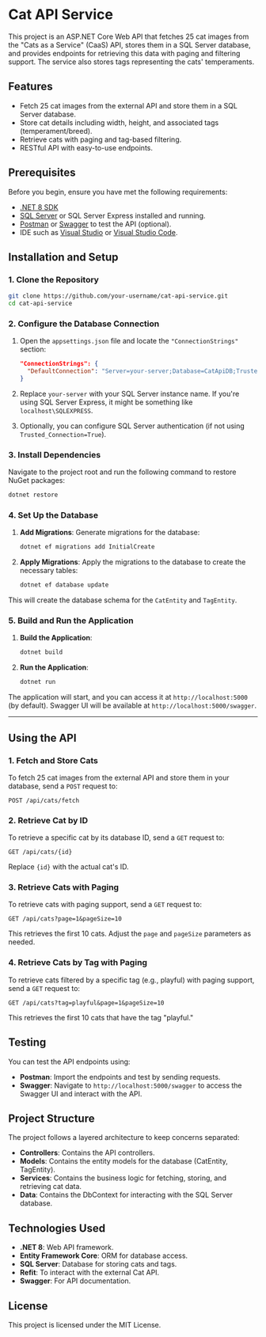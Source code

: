 
# **Cat API Service**

This project is an ASP.NET Core Web API that fetches 25 cat images from the "Cats as a Service" (CaaS) API, stores them in a SQL Server database, and provides endpoints for retrieving this data with paging and filtering support. The service also stores tags representing the cats' temperaments.

## **Features**
- Fetch 25 cat images from the external API and store them in a SQL Server database.
- Store cat details including width, height, and associated tags (temperament/breed).
- Retrieve cats with paging and tag-based filtering.
- RESTful API with easy-to-use endpoints.

## **Prerequisites**

Before you begin, ensure you have met the following requirements:

- [.NET 8 SDK](https://dotnet.microsoft.com/download/dotnet/8.0)
- [SQL Server](https://www.microsoft.com/en-us/sql-server/sql-server-downloads) or SQL Server Express installed and running.
- [Postman](https://www.postman.com/) or [Swagger](https://swagger.io/) to test the API (optional).
- IDE such as [Visual Studio](https://visualstudio.microsoft.com/) or [Visual Studio Code](https://code.visualstudio.com/).

## **Installation and Setup**

### **1. Clone the Repository**

```bash
git clone https://github.com/your-username/cat-api-service.git
cd cat-api-service
```

### **2. Configure the Database Connection**

1. Open the `appsettings.json` file and locate the `"ConnectionStrings"` section:
    ```json
    "ConnectionStrings": {
      "DefaultConnection": "Server=your-server;Database=CatApiDB;Trusted_Connection=True;MultipleActiveResultSets=true"
    }
    ```

2. Replace `your-server` with your SQL Server instance name. If you're using SQL Server Express, it might be something like `localhost\SQLEXPRESS`.

3. Optionally, you can configure SQL Server authentication (if not using `Trusted_Connection=True`).

### **3. Install Dependencies**

Navigate to the project root and run the following command to restore NuGet packages:
```bash
dotnet restore
```

### **4. Set Up the Database**

1. **Add Migrations**: 
   Generate migrations for the database:
   ```bash
   dotnet ef migrations add InitialCreate
   ```

2. **Apply Migrations**: 
   Apply the migrations to the database to create the necessary tables:
   ```bash
   dotnet ef database update
   ```

This will create the database schema for the `CatEntity` and `TagEntity`.

### **5. Build and Run the Application**

1. **Build the Application**:
   ```bash
   dotnet build
   ```

2. **Run the Application**:
   ```bash
   dotnet run
   ```

The application will start, and you can access it at `http://localhost:5000` (by default). Swagger UI will be available at `http://localhost:5000/swagger`.

---

## **Using the API**

### **1. Fetch and Store Cats**
To fetch 25 cat images from the external API and store them in your database, send a `POST` request to:

```
POST /api/cats/fetch
```

### **2. Retrieve Cat by ID**
To retrieve a specific cat by its database ID, send a `GET` request to:

```
GET /api/cats/{id}
```

Replace `{id}` with the actual cat's ID.

### **3. Retrieve Cats with Paging**
To retrieve cats with paging support, send a `GET` request to:

```
GET /api/cats?page=1&pageSize=10
```

This retrieves the first 10 cats. Adjust the `page` and `pageSize` parameters as needed.

### **4. Retrieve Cats by Tag with Paging**
To retrieve cats filtered by a specific tag (e.g., playful) with paging support, send a `GET` request to:

```
GET /api/cats?tag=playful&page=1&pageSize=10
```

This retrieves the first 10 cats that have the tag "playful."


## **Testing**

You can test the API endpoints using:
- **Postman**: Import the endpoints and test by sending requests.
- **Swagger**: Navigate to `http://localhost:5000/swagger` to access the Swagger UI and interact with the API.

## **Project Structure**

The project follows a layered architecture to keep concerns separated:

- **Controllers**: Contains the API controllers.
- **Models**: Contains the entity models for the database (CatEntity, TagEntity).
- **Services**: Contains the business logic for fetching, storing, and retrieving cat data.
- **Data**: Contains the DbContext for interacting with the SQL Server database.

## **Technologies Used**

- **.NET 8**: Web API framework.
- **Entity Framework Core**: ORM for database access.
- **SQL Server**: Database for storing cats and tags.
- **Refit**: To interact with the external Cat API.
- **Swagger**: For API documentation.

## **License**

This project is licensed under the MIT License.
